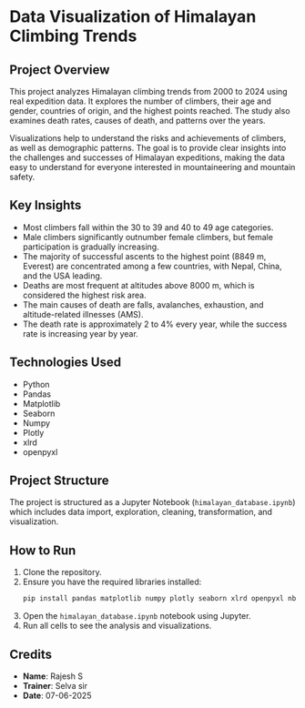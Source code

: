 # Data Visualization of Himalayan Climbing Trends

## Project Overview

This project analyzes Himalayan climbing trends from 2000 to 2024 using real expedition data. It explores the number of climbers, their age and gender, countries of origin, and the highest points reached. The study also examines death rates, causes of death, and patterns over the years.

Visualizations help to understand the risks and achievements of climbers, as well as demographic patterns. The goal is to provide clear insights into the challenges and successes of Himalayan expeditions, making the data easy to understand for everyone interested in mountaineering and mountain safety.

## Key Insights

* Most climbers fall within the 30 to 39 and 40 to 49 age categories.
* Male climbers significantly outnumber female climbers, but female participation is gradually increasing.
* The majority of successful ascents to the highest point (8849 m, Everest) are concentrated among a few countries, with Nepal, China, and the USA leading.
* Deaths are most frequent at altitudes above 8000 m, which is considered the highest risk area.
* The main causes of death are falls, avalanches, exhaustion, and altitude-related illnesses (AMS).
* The death rate is approximately 2 to 4% every year, while the success rate is increasing year by year.

## Technologies Used

* Python
* Pandas
* Matplotlib
* Seaborn
* Numpy
* Plotly
* xlrd
* openpyxl

## Project Structure

The project is structured as a Jupyter Notebook (`himalayan_database.ipynb`) which includes data import, exploration, cleaning, transformation, and visualization.

## How to Run

1.  Clone the repository.
2.  Ensure you have the required libraries installed:
    ```bash
    pip install pandas matplotlib numpy plotly seaborn xlrd openpyxl nbformat
    ```
3.  Open the `himalayan_database.ipynb` notebook using Jupyter.
4.  Run all cells to see the analysis and visualizations.

## Credits

* **Name**: Rajesh S
* **Trainer**: Selva sir
* **Date**: 07-06-2025
